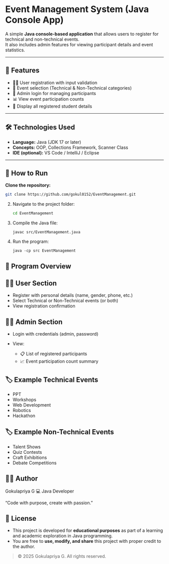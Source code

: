 # Event Management System (Java Console App) 

A simple **Java console-based application** that allows users to register for technical and non-technical events.  
It also includes admin features for viewing participant details and event statistics.

---

## 🌟 Features
- 🧍‍♀️ User registration with input validation  
- 🧾 Event selection (Technical & Non-Technical categories)  
- 🔐 Admin login for managing participants  
- 📊 View event participation counts  
- 🏫 Display all registered student details  

---

## 🛠️ Technologies Used
- **Language:** Java (JDK 17 or later)  
- **Concepts:** OOP, Collections Framework, Scanner Class  
- **IDE (optional):** VS Code / IntelliJ / Eclipse  

---

## 🚀 How to Run

**Clone the repository:**
   ```bash
   git clone https://github.com/gokul0152/EventManagement.git
   ```
   
2. Navigate to the project folder:

   ```bash
   cd EventManagement
   ```


4. Compile the Java file:

   ```
   javac src/EventManagement.java
   ```

6. Run the program:

   ```
   java -cp src EventManagement
   ```


## 🧠 Program Overview

## 👩‍🎓 User Section

   - Register with personal details (name, gender, phone, etc.)
   - Select Technical or Non-Technical events (or both)
   - View registration confirmation


## 👨‍💼 Admin Section

   - Login with credentials (admin, password)
   
   - View:
   
      - 📋 List of registered participants
      - 📈 Event participation count summary


## 🏷️ Example Technical Events

   - PPT
   - Workshops
   - Web Development
   - Robotics
   - Hackathon

## 🏷️ Example Non-Technical Events

   - Talent Shows
   - Quiz Contests
   - Craft Exhibitions
   - Debate Competitions

## 🧑‍💻 Author

   Gokulapriya G
   💻 Java Developer

   “Code with purpose, create with passion.”


## 🪪 License

   - This project is developed for **educational purposes** as part of a learning and academic        exploration in Java programming.  
   - You are free to **use, modify, and share** this project with proper credit to the author.  
   
   > © 2025 Gokulapriya G. All rights reserved.

